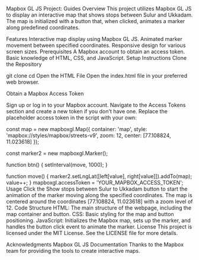 Mapbox GL JS Project: Guides
Overview
This project utilizes Mapbox GL JS to display an interactive map that shows stops between Sulur and Ukkadam. The map is initialized with a button that, when clicked, animates a marker along predefined coordinates.

Features
Interactive map display using Mapbox GL JS.
Animated marker movement between specified coordinates.
Responsive design for various screen sizes.
Prerequisites
A Mapbox account to obtain an access token.
Basic knowledge of HTML, CSS, and JavaScript.
Setup Instructions
Clone the Repository


git clone <repository-url>
cd <repository-directory>
Open the HTML File
Open the index.html file in your preferred web browser.

Obtain a Mapbox Access Token

Sign up or log in to your Mapbox account.
Navigate to the Access Tokens section and create a new token if you don't have one.
Replace the placeholder access token in the script with your own:

const map = new mapboxgl.Map({
    container: 'map',
    style: 'mapbox://styles/mapbox/streets-v9',
    zoom: 12,
    center: [77.108824, 11.023618]
});

const marker2 = new mapboxgl.Marker();

function btn() {
    setInterval(move, 1000);
}

function move() {
    marker2.setLngLat([left[value], right[value]]).addTo(map);
    value++;
}
mapboxgl.accessToken = 'YOUR_MAPBOX_ACCESS_TOKEN';
Usage
Click the Show stops between Sulur to Ukkadam button to start the animation of the marker moving along the specified coordinates.
The map is centered around the coordinates [77.108824, 11.023618] with a zoom level of 12.
Code Structure
HTML: The main structure of the webpage, including the map container and button.
CSS: Basic styling for the map and button positioning.
JavaScript: Initializes the Mapbox map, sets up the marker, and handles the button click event to animate the marker.
License
This project is licensed under the MIT License. See the LICENSE file for more details.

Acknowledgments
Mapbox GL JS Documentation
Thanks to the Mapbox team for providing the tools to create interactive maps.
